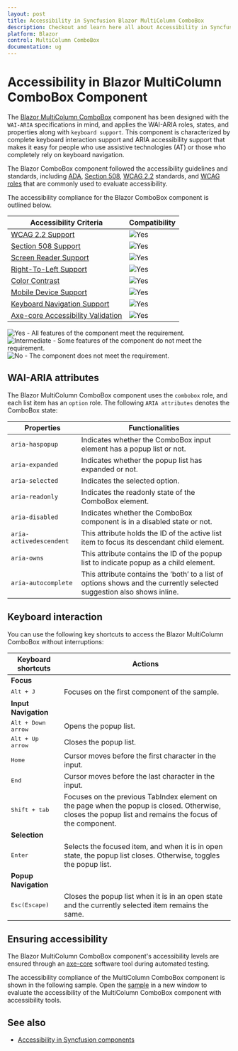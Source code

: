 ```yaml
---
layout: post
title: Accessibility in Syncfusion Blazor MultiColumn ComboBox
description: Checkout and learn here all about Accessibility in Syncfusion Blazor MultiColumn ComboBox component and much more.
platform: Blazor
control: MultiColumn ComboBox
documentation: ug
---
```


# Accessibility in Blazor MultiColumn ComboBox Component

The [Blazor MultiColumn ComboBox](https://www.syncfusion.com/blazor-components/blazor-multicolumn-combobox) component has been designed with the `WAI-ARIA` specifications in mind, and applies the WAI-ARIA roles, states, and properties along with `keyboard support`. This component is characterized
by complete keyboard interaction support and ARIA accessibility support that makes it easy for people who use assistive technologies (AT) or those who completely rely on keyboard navigation.

The Blazor ComboBox component followed the accessibility guidelines and standards, including [ADA](https://www.ada.gov/), [Section 508](https://www.section508.gov/), [WCAG 2.2](https://www.w3.org/TR/WCAG22/) standards, and [WCAG roles](https://www.w3.org/TR/wai-aria/#roles) that are commonly used to evaluate accessibility.

The accessibility compliance for the Blazor ComboBox component is outlined below.

| Accessibility Criteria | Compatibility |
| -- | -- |
| [WCAG 2.2 Support](../common/accessibility#accessibility-standards) | <img src="https://cdn.syncfusion.com/content/images/documentation/full.png" alt="Yes"> |
| [Section 508 Support](../common/accessibility#accessibility-standards) | <img src="https://cdn.syncfusion.com/content/images/documentation/full.png" alt="Yes"> |
| [Screen Reader Support](../common/accessibility#screen-reader-support) | <img src="https://cdn.syncfusion.com/content/images/documentation/full.png" alt="Yes"> |
| [Right-To-Left Support](../common/accessibility#right-to-left-support) | <img src="https://cdn.syncfusion.com/content/images/documentation/full.png" alt="Yes"> |
| [Color Contrast](../common/accessibility#color-contrast) | <img src="https://cdn.syncfusion.com/content/images/documentation/full.png" alt="Yes"> |
| [Mobile Device Support](../common/accessibility#mobile-device-support) | <img src="https://cdn.syncfusion.com/content/images/documentation/full.png" alt="Yes"> |
| [Keyboard Navigation Support](../common/accessibility#keyboard-navigation-support) | <img src="https://cdn.syncfusion.com/content/images/documentation/full.png" alt="Yes"> |
| [Axe-core Accessibility Validation](../common/accessibility#ensuring-accessibility) | <img src="https://cdn.syncfusion.com/content/images/documentation/full.png" alt="Yes"> |

<style>
    .post .post-content img {
        display: inline-block;
        margin: 0.5em 0;
    }
</style>
<div><img src="https://cdn.syncfusion.com/content/images/documentation/full.png" alt="Yes"> - All features of the component meet the requirement.</div>

<div><img src="https://cdn.syncfusion.com/content/images/documentation/partial.png" alt="Intermediate"> - Some features of the component do not meet the requirement.</div>

<div><img src="https://cdn.syncfusion.com/content/images/documentation/not-supported.png" alt="No"> - The component does not meet the requirement.</div>

## WAI-ARIA attributes

The Blazor MultiColumn ComboBox component uses the `combobox` role, and each list item has an `option` role. The following `ARIA attributes` denotes the ComboBox state:

| **Properties** | **Functionalities** |
| --- | --- |
| `aria-haspopup` | Indicates whether the ComboBox input element has a popup list or not. |
| `aria-expanded` | Indicates whether the popup list has expanded or not. |
| `aria-selected` | Indicates the selected option. |
| `aria-readonly` | Indicates the readonly state of the ComboBox element. |
| `aria-disabled` | Indicates whether the ComboBox component is in a disabled state or not. |
| `aria-activedescendent` | This attribute holds the ID of the active list item to focus its descendant child element. |
| `aria-owns` | This attribute contains the ID of the popup list to indicate popup as a child element. |
| `aria-autocomplete`  | This attribute contains the ‘both’ to a list of options shows and the currently selected suggestion also shows inline. |

## Keyboard interaction

You can use the following key shortcuts to access the Blazor MultiColumn ComboBox without interruptions:

| **Keyboard shortcuts** | **Actions** |
| --- | --- |
|**Focus**| 
|<kbd>Alt + J</kbd> | Focuses on the first component of the sample. |
|**Input Navigation**|
| <kbd>Alt + Down arrow</kbd> | Opens the popup list. |
| <kbd>Alt + Up arrow</kbd> | Closes the popup list. |
| <kbd>Home</kbd> |  Cursor moves before the first character in the input. |
| <kbd>End</kbd> |  Cursor moves before the last character in the input. |
| <kbd>Shift + tab </kbd> | Focuses on the previous TabIndex element on the page when the popup is closed. Otherwise, closes the popup list and remains the focus of the component. |
|**Selection**|
| <kbd>Enter</kbd> | Selects the focused item, and when it is in open state, the popup list closes. Otherwise, toggles the popup list. |
|**Popup Navigation**|
| <kbd>Esc(Escape)</kbd> | Closes the popup list when it is in an open state and the currently selected item remains the same. |

## Ensuring accessibility

The Blazor MultiColumn ComboBox component's accessibility levels are ensured through an [axe-core](https://www.npmjs.com/package/axe-core) software tool during automated testing.

The accessibility compliance of the MultiColumn ComboBox component is shown in the following sample. Open the [sample](https://blazor.syncfusion.com/accessibility/combobox) in a new window to evaluate the accessibility of the MultiColumn ComboBox component with accessibility tools.

## See also

* [Accessibility in Syncfusion components](../common/accessibility)